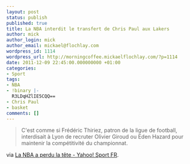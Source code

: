 ```yaml
---
layout: post
status: publish
published: true
title: La NBA interdit le transfert de Chris Paul aux Lakers
author: mick
author_login: mick
author_email: mickael@flochlay.com
wordpress_id: 1114
wordpress_url: http://morningcoffee.mickaelflochlay.com/?p=1114
date: 2011-12-09 22:45:00.000000000 +01:00
categories:
- Sport
tags:
- NBA
- !binary |-
  R3LDqHZlIE5CQQ==
- Chris Paul
- basket
comments: []
---
```

<blockquote>C'est comme si Frédéric Thiriez, patron de la ligue de football, interdisait à Lyon de recruter Olivier Giroud ou Eden Hazard pour maintenir la compétitivité du championnat.</blockquote>
via <a href="http://fr.sports.yahoo.com/basketball/nba/blog/article/13364/la-nba-a-perdu-la-tte/">La NBA a perdu la tête - Yahoo! Sport FR</a>.
